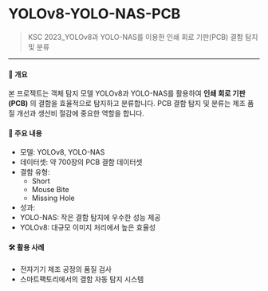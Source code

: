 # YOLOv8-YOLO-NAS-PCB
> KSC 2023_YOLOv8과 YOLO-NAS를 이용한 인쇄 회로 기판(PCB) 결함 탐지 및 분류
---
#### 📖 개요
본 프로젝트는 객체 탐지 모델 YOLOv8과 YOLO-NAS를 활용하여 **인쇄 회로 기판(PCB)** 의 결함을 효율적으로 탐지하고 분류합니다. PCB 결함 탐지 및 분류는 제조 품질 개선과 생산비 절감에 중요한 역할을 합니다.

#### 📌 주요 내용
- 모델: YOLOv8, YOLO-NAS  
- 데이터셋: 약 700장의 PCB 결함 데이터셋  
- 결함 유형:  
  - Short
  - Mouse Bite
  - Missing Hole
- 성과:  
- YOLO-NAS: 작은 결함 탐지에 우수한 성능 제공  
- YOLOv8: 대규모 이미지 처리에서 높은 효율성  
#### 🛠️ 활용 사례
- 전자기기 제조 공정의 품질 검사
- 스마트팩토리에서의 결함 자동 탐지 시스템
